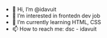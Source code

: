 - 👋 Hi, I’m @idavuit
- 👀 I’m interested in frontedn dev job
- 🌱 I’m currently learning HTML, CSS
- 📫 How to reach me: dsc - idavuit

<!---
idavuit/idavuit is a ✨ special ✨ repository because its `README.md` (this file) appears on your GitHub profile.
You can click the Preview link to take a look at your changes.
--->
